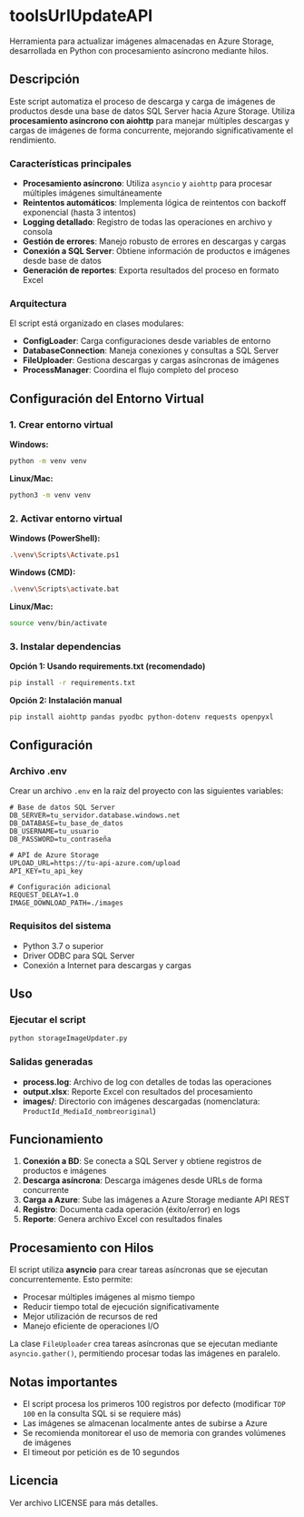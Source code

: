 # toolsUrlUpdateAPI

Herramienta para actualizar imágenes almacenadas en Azure Storage, desarrollada en Python con procesamiento asíncrono mediante hilos.

## Descripción

Este script automatiza el proceso de descarga y carga de imágenes de productos desde una base de datos SQL Server hacia Azure Storage. Utiliza **procesamiento asíncrono con aiohttp** para manejar múltiples descargas y cargas de imágenes de forma concurrente, mejorando significativamente el rendimiento.

### Características principales

- **Procesamiento asíncrono**: Utiliza `asyncio` y `aiohttp` para procesar múltiples imágenes simultáneamente
- **Reintentos automáticos**: Implementa lógica de reintentos con backoff exponencial (hasta 3 intentos)
- **Logging detallado**: Registro de todas las operaciones en archivo y consola
- **Gestión de errores**: Manejo robusto de errores en descargas y cargas
- **Conexión a SQL Server**: Obtiene información de productos e imágenes desde base de datos
- **Generación de reportes**: Exporta resultados del proceso en formato Excel

### Arquitectura

El script está organizado en clases modulares:

- **ConfigLoader**: Carga configuraciones desde variables de entorno
- **DatabaseConnection**: Maneja conexiones y consultas a SQL Server
- **FileUploader**: Gestiona descargas y cargas asíncronas de imágenes
- **ProcessManager**: Coordina el flujo completo del proceso

## Configuración del Entorno Virtual

### 1. Crear entorno virtual

**Windows:**
```bash
python -m venv venv
```

**Linux/Mac:**
```bash
python3 -m venv venv
```

### 2. Activar entorno virtual

**Windows (PowerShell):**
```bash
.\venv\Scripts\Activate.ps1
```

**Windows (CMD):**
```bash
.\venv\Scripts\activate.bat
```

**Linux/Mac:**
```bash
source venv/bin/activate
```

### 3. Instalar dependencias

**Opción 1: Usando requirements.txt (recomendado)**
```bash
pip install -r requirements.txt
```

**Opción 2: Instalación manual**
```bash
pip install aiohttp pandas pyodbc python-dotenv requests openpyxl
```

## Configuración

### Archivo .env

Crear un archivo `.env` en la raíz del proyecto con las siguientes variables:

```env
# Base de datos SQL Server
DB_SERVER=tu_servidor.database.windows.net
DB_DATABASE=tu_base_de_datos
DB_USERNAME=tu_usuario
DB_PASSWORD=tu_contraseña

# API de Azure Storage
UPLOAD_URL=https://tu-api-azure.com/upload
API_KEY=tu_api_key

# Configuración adicional
REQUEST_DELAY=1.0
IMAGE_DOWNLOAD_PATH=./images
```

### Requisitos del sistema

- Python 3.7 o superior
- Driver ODBC para SQL Server
- Conexión a Internet para descargas y cargas

## Uso

### Ejecutar el script

```bash
python storageImageUpdater.py
```

### Salidas generadas

- **process.log**: Archivo de log con detalles de todas las operaciones
- **output.xlsx**: Reporte Excel con resultados del procesamiento
- **images/**: Directorio con imágenes descargadas (nomenclatura: `ProductId_MediaId_nombreoriginal`)

## Funcionamiento

1. **Conexión a BD**: Se conecta a SQL Server y obtiene registros de productos e imágenes
2. **Descarga asíncrona**: Descarga imágenes desde URLs de forma concurrente
3. **Carga a Azure**: Sube las imágenes a Azure Storage mediante API REST
4. **Registro**: Documenta cada operación (éxito/error) en logs
5. **Reporte**: Genera archivo Excel con resultados finales

## Procesamiento con Hilos

El script utiliza **asyncio** para crear tareas asíncronas que se ejecutan concurrentemente. Esto permite:

- Procesar múltiples imágenes al mismo tiempo
- Reducir tiempo total de ejecución significativamente
- Mejor utilización de recursos de red
- Manejo eficiente de operaciones I/O

La clase `FileUploader` crea tareas asíncronas que se ejecutan mediante `asyncio.gather()`, permitiendo procesar todas las imágenes en paralelo.

## Notas importantes

- El script procesa los primeros 100 registros por defecto (modificar `TOP 100` en la consulta SQL si se requiere más)
- Las imágenes se almacenan localmente antes de subirse a Azure
- Se recomienda monitorear el uso de memoria con grandes volúmenes de imágenes
- El timeout por petición es de 10 segundos

## Licencia

Ver archivo LICENSE para más detalles. 
